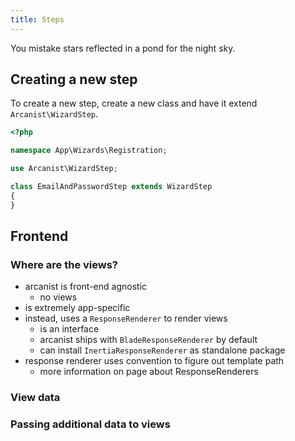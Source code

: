 ```yaml
---
title: Steps
---
```


<Epigraph author="Vilgefortz of Roggeveen, Time of Contempt (The Witcher)">
    You mistake stars reflected in a pond for the night sky.
</Epigraph>

## Creating a new step

To create a new step, create a new class and have it extend `Arcanist\WizardStep`.

<tabbed-code-example>

<code-tab name="EmailAndPasswordStep.php">

```php
<?php

namespace App\Wizards\Registration;

use Arcanist\WizardStep;

class EmailAndPasswordStep extends WizardStep
{
}

```

</code-tab>

</tabbed-code-example>

## Frontend

### Where are the views?

- arcanist is front-end agnostic
  - no views
- is extremely app-specific
- instead, uses a `ResponseRenderer` to render views
  - is an interface
  - arcanist ships with `BladeResponseRenderer` by default
  - can install `InertiaResponseRenderer` as standalone package
- response renderer uses convention to figure out template path
  - more information on page about ResponseRenderers

### View data

### Passing additional data to views

